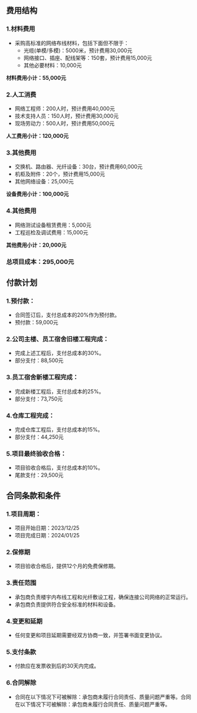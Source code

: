 ## 费用结构

### 1.材料费用

- 采购高标准的网络布线材料，包括下面但不限于：
  - 光缆(单模/多模)：5000米，预计费用30,000元
  - 网络接口、插座、配线架等：150套，预计费用15,000元
  - 其他必要材料：10,000元

**材料费用小计：55,000元**

### 2.人工消费

- 网络工程师：200人时，预计费用40,000元
- 技术支持人员：150人时，预计费用30,000元
- 现场劳动力：500人时，预计费用50,000元

**人工费用小计：120,000元**

### 3.其他费用

- 交换机、路由器、光纤设备：30台，预计费用60,000元
- 机柜及附件：20个，预计费用15,000元
- 其他网络设备：25,000元

**设备费用小计：100,000元**

### 4.其他费用

- 网络测试设备租赁费用：5,000元
- 工程巡检及调试费用：15,000元

**其他费用小计：20,000元**

### **总项目成本：295,000元**

## 付款计划

### 1.预付款：

- 合同签订后，支付总成本的20%作为预付款。
- 预付款：59,000元

### 2.**公司主楼、员工宿舍旧楼工程完成：**

- 完成上述工程后，支付总成本的30%。
- 部分支付：88,500元

### 3.**员工宿舍新楼工程完成：**

- 完成新楼工程后，支付总成本的25%。
- 部分支付：73,750元

### 4.**仓库工程完成：**

- 完成仓库工程后，支付总成本的15%。
- 部分支付：44,250元

### 5.**项目最终验收合格：**

- 项目验收合格后，支付总成本的10%。
- 尾款支付：29,500元

## 合同条款和条件

### 1.项目周期：

- 项目开始日期：2023/12/25
- 项目完成日期：2024/01/25

### 2.保修期

- 项目验收合格后，提供12个月的免费保修期。

### 3.责任范围

- 承包商负责楼宇内布线工程和光纤敷设工程，确保连接公司网络的正常运行。
- 承包商负责提供符合安全标准的材料和设备。

### 4.变更和延期

- 任何变更和项目延期需要经双方协商一致，并签署书面变更协议。

### 5.支付条款

- 付款应在发票收到后的30天内完成。

### 6.合同解除

- 合同在以下情况下可被解除：承包商未履行合同责任、质量问题严重等。合同在以下情况下可被解除：承包商未履行合同责任、质量问题严重等。
